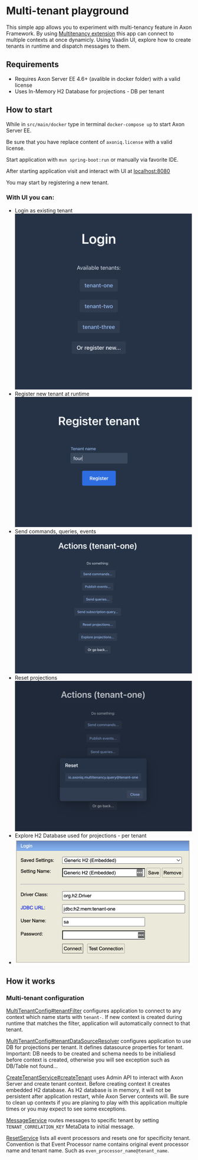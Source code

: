 # Multi-tenant playground

This simple app allows you to experiment with multi-tenancy feature in Axon Framework.
By using [Multitenancy extension](https://github.com/AxonFramework/extension-multitenancy) this app can connect to multiple contexts at once dynamicly.
Using Vaadin UI, explore how to create tenants in runtime and dispatch messages to them.

## Requirements
 
 - Requires Axon Server EE 4.6+ (avalible in docker folder) with a valid license
 - Uses In-Memory H2 Database for projections - DB per tenant

## How to start

While in `src/main/docker` type in terminal `docker-compose up` to start Axon Server EE.

Be sure that you have replace content of `axoniq.license` with a valid license.

Start application with `mvn spring-boot:run` or manually via favorite IDE.

After starting application visit and interact with UI at [localhost:8080](http://localhost:8080)

You may start by registering a new tenant.

### With UI you can:
 - Login as existing tenant
![](login.png)
 - Register new tenant at runtime
   ![](register.png)
 - Send commands, queries, events
   ![](actions.png)
 - Reset projections
![](reset.png)
 - Explore H2 Database used for projections - per tenant
 - ![](h2.png)

## How it works

### Multi-tenant configuration

[MultiTenantConfig#tenantFilter](src/main/java/io/axoniq/multitenancy/MultiTenantConfig.java) configures application to connect to any context which name starts with `tenant-`.
If new context is created during runtime that matches the filter, application will automatically connect to that tenant.

[MultiTenantConfig#tenantDataSourceResolver](src/main/java/io/axoniq/multitenancy/MultiTenantConfig.java) configures application to use DB for projections per tenant. It defines datasource properties for tenant.
Important: DB needs to be created and schema needs to be initialiesd before context is created, otherwise you will see exception such as DB/Table not found...

[CreateTenantService#createTenant](src/main/java/io/axoniq/multitenancy/web/CreateTenantService.java) uses Admin API to interact with Axon Server and create tenant context.
Before creating context it creates embedded H2 database. As H2 database is in memory, it will not be persistent after application restart, while Axon Server contexts will. 
Be sure to clean up contexts if you are planing to play with this application multiple times or you may expect to see some exceptions.

[MessageService](src/main/java/io/axoniq/multitenancy/web/MessageService.java) routes messages to specific tenant by setting `TENANT_CORRELATION_KEY` MetaData to initial message.

[ResetService](src/main/java/io/axoniq/multitenancy/web/ResetService.java) lists all event processors and resets one for specificity tenant. Convention is that Event Processor name contains original event processor name and tenant name. Such as `even_processor_name@tenant_name`.